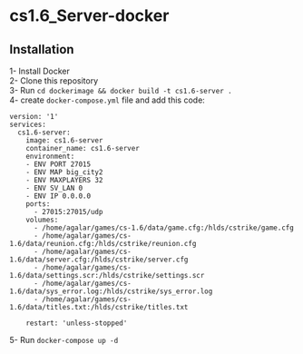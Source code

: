 # cs1.6_Server-docker

## Installation

1- Install Docker  
2- Clone this repository  
3- Run `cd dockerimage && docker build -t cs1.6-server .`  
4- create `docker-compose.yml` file and add this code:  

```docker
version: '1'
services:
  cs1.6-server:
    image: cs1.6-server
    container_name: cs1.6-server
    environment:
    - ENV PORT 27015
    - ENV MAP big_city2
    - ENV MAXPLAYERS 32
    - ENV SV_LAN 0
    - ENV IP 0.0.0.0
    ports:
      - 27015:27015/udp
    volumes:
      - /home/agalar/games/cs-1.6/data/game.cfg:/hlds/cstrike/game.cfg
      - /home/agalar/games/cs-1.6/data/reunion.cfg:/hlds/cstrike/reunion.cfg
      - /home/agalar/games/cs-1.6/data/server.cfg:/hlds/cstrike/server.cfg
      - /home/agalar/games/cs-1.6/data/settings.scr:/hlds/cstrike/settings.scr
      - /home/agalar/games/cs-1.6/data/sys_error.log:/hlds/cstrike/sys_error.log
      - /home/agalar/games/cs-1.6/data/titles.txt:/hlds/cstrike/titles.txt

    restart: 'unless-stopped'
```

5- Run `docker-compose up -d`
